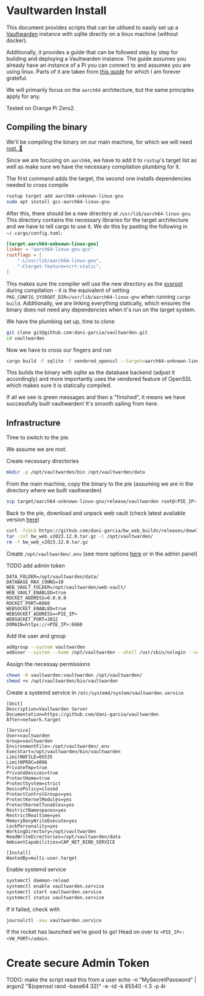 # Vaultwarden Install

This document provides scripts that can be utilised to easily set up a [Vaultwarden](https://github.com/dani-garcia/vaultwarden) instance with sqlite directly on a linux machine (without docker).

Additionally, it provides a guide that can be followed step by step for building and deploying a Vaultwarden instance. The guide assumes you already have an instance of a Pi you can connect to and assumes you are using linux.
Parts of it are taken from [this guide](https://gist.github.com/avoidik/9f12ef4feae6ccf7a5801a520931c5d1) for which I am forever grateful.

We will primarily focus on the `aarch64` architecture, but the same principles apply for any.

Tested on Orange Pi Zero2.

## Compiling the binary

We'll be compiling the binary on our main machine, for which we will need [rust. 🦀](https://www.rust-lang.org/tools/install)

Since we are focusing on `aarch64`, we have to add it to `rustup`'s target list as well as make sure we have the necessary compilation plumbing for it.

The first command adds the target, the second one installs dependencies needed to cross compile

```bash
rustup target add aarch64-unknown-linux-gnu
sudo apt install gcc-aarch64-linux-gnu
```

After this, there should be a new directory at `/usr/lib/aarch64-linux-gnu`. This directory contains the necessary libraries
for the target architecture and we have to tell cargo to use it. We do this by pasting the following in `~/.cargo/config.toml`:

```toml
[target.aarch64-unknown-linux-gnu]
linker = "aarch64-linux-gnu-gcc"
rustflags = [
    "-L/usr/lib/aarch64-linux-gnu",
    "-Ctarget-feature=+crt-static",
]
```

This makes sure the compiler will use the new directory as the [sysroot](https://autotools.info/pkgconfig/cross-compiling.html) during compilation - it is the equivalent of setting `PKG_CONFIG_SYSROOT_DIR=/usr/lib/aarch64-linux-gnu` when running `cargo build`.
Additionally, we are linking everything statically, which ensures the binary does not need any dependencies when it's run on the target system.

We have the plumbing set up, time to clone

```bash
git clone git@github.com:dani-garcia/vaultwarden.git
cd vaultwarden
```

Now we have to cross our fingers and run

```bash
cargo build -F sqlite -F vendored_openssl --target=aarch64-unknown-linux-gnu --release 
```

This builds the binary with sqlite as the database backend (adjust it accordingly) and more importantly uses the vendored feature of OpenSSL which
makes sure it is statically compiled.

If all we see is green messages and then a "finished", it means we have successfully built vaultwarden! It's smooth sailing from here.

## Infrastructure

Time to switch to the pie.

We assume we are root.

Create necessary directories
  
```bash
mkdir -p /opt/vaultwarden/bin /opt/vaultwarden/data
```

From the main machine, copy the binary to the pie (assuming we are in the directory where we built vaultwarden)

```bash
scp target/aarch64-unknown-linux-gnu/release/vaultwarden root@<PIE_IP>:/opt/vaultwarden/bin/vaultwarden
```

Back to the pie, download and unpack web vault (check latest available version [here](https://github.com/dani-garcia/bw_web_builds/releases))

```bash
curl -fsSLO https://github.com/dani-garcia/bw_web_builds/releases/download/v2023.12.0/bw_web_v2023.12.0.tar.gz 
tar -zxf bw_web_v2023.12.0.tar.gz -C /opt/vaultwarden/
rm -f bw_web_v2023.12.0.tar.gz
```

Create `/opt/vaultwarden/.env` (see more options [here](https://github.com/dani-garcia/vaultwarden/blob/main/.env.template) or in the admin panel)

TODO add admin token
```.env
DATA_FOLDER=/opt/vaultwarden/data/
DATABASE_MAX_CONNS=10
WEB_VAULT_FOLDER=/opt/vaultwarden/web-vault/
WEB_VAULT_ENABLED=true
ROCKET_ADDRESS=0.0.0.0
ROCKET_PORT=6060
WEBSOCKET_ENABLED=true
WEBSOCKET_ADDRESS=<PIE_IP>
WEBSOCKET_PORT=3012
DOMAIN=https://<PIE_IP>:6060
```

Add the user and group

```bash
addgroup --system vaultwarden
adduser --system --home /opt/vaultwarden --shell /usr/sbin/nologin --no-create-home --gecos 'vaultwarden' --ingroup vaultwarden --disabled-login --disabled-password vaultwarden
```

Assign the necessay permissions

```bash
chown -R vaultwarden:vaultwarden /opt/vaultwarden/
chmod +x /opt/vaultwarden/bin/vaultwarden
```

Create a systemd service in `/etc/systemd/system/vaultwarden.service`

```service
[Unit]
Description=Vaultwarden Server
Documentation=https://github.com/dani-garcia/vaultwarden
After=network.target

[Service]
User=vaultwarden
Group=vaultwarden
EnvironmentFile=-/opt/vaultwarden/.env
ExecStart=/opt/vaultwarden/bin/vaultwarden
LimitNOFILE=65535
LimitNPROC=4096
PrivateTmp=true
PrivateDevices=true
ProtectHome=true
ProtectSystem=strict
DevicePolicy=closed
ProtectControlGroups=yes
ProtectKernelModules=yes
ProtectKernelTunables=yes
RestrictNamespaces=yes
RestrictRealtime=yes
MemoryDenyWriteExecute=yes
LockPersonality=yes
WorkingDirectory=/opt/vaultwarden
ReadWriteDirectories=/opt/vaultwarden/data
AmbientCapabilities=CAP_NET_BIND_SERVICE

[Install]
WantedBy=multi-user.target
```

Enable systemd service

```bash
systemctl daemon-reload
systemctl enable vaultwarden.service
systemctl start vaultwarden.service
systemctl status vaultwarden.service
```

If it failed, check with

```bash
journalctl -xeu vaultwarden.service
```

If the rocket has launched we're good to go! Head on over to `<PIE_IP>:<VW_PORT>/admin`.

# Create secure Admin Token
TODO: make the script read this from a user
echo -n "MySecretPassword" | argon2 "$(openssl rand -base64 32)" -e -id -k 65540 -t 3 -p 4r
